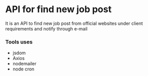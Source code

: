 
# API for find new job post

It is an API to find new job post from official websites under client requirements and notify through e-mail 

<h3>Tools uses </h3>
<ul>
<li>jsdom</li>
<li>Axios</li>
<li>nodemailer</li>
<li>node cron</li> 
</ul>

